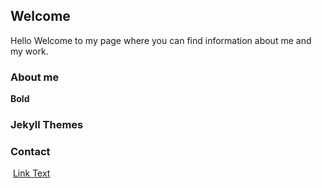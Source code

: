 ## Welcome 

Hello
Welcome to my page where you can find information about me and my work.






  ### About me



**Bold** 




### Jekyll Themes



### Contact

<img scr="https://fontawesome.com/icons/gamepad?style=solid"><img> [Link Text](https://www.linkedin.com/in/danny-lau-a99791199/)

